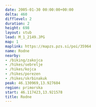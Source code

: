 ```yaml
---
date: 2005-01-30 00:00:00+00:00
delta: 460
difflevel: 2
duration: 2
height: 698
layout: stub
lead: M_1_2149.JPG
map: 1
maplink: https://mapzs.pzs.si/poi/35964
name: Rodne
nearby:
- /biking/zakojca
- /hikes/sebrelje
- /hikes/kojca
- /hikes/porezen
- /hikes/skrbinakuk
peak: 46.130969,13.927604
region: primorska
start: 46.117423,13.921578
title: Rodne
---
```

